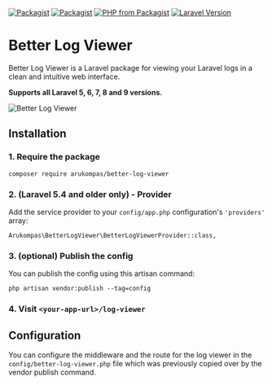 [![Packagist](https://img.shields.io/packagist/v/arukompas/better-log-viewer.svg)](https://packagist.org/packages/arukompas/better-log-viewer)
[![Packagist](https://img.shields.io/packagist/dm/arukompas/better-log-viewer.svg)](https://packagist.org/packages/arukompas/better-log-viewer)
[![PHP from Packagist](https://img.shields.io/packagist/php-v/arukompas/better-log-viewer.svg)](https://packagist.org/packages/arukompas/better-log-viewer)
[![Laravel Version](https://img.shields.io/badge/Laravel-5.x,%206.x,%207.x,%208.x,%209.x-brightgreen.svg)](https://packagist.org/packages/arukompas/better-log-viewer)


# Better Log Viewer

Better Log Viewer is a Laravel package for viewing your Laravel logs in a clean and intuitive web interface.

**Supports all Laravel 5, 6, 7, 8 and 9 versions.**


![Better Log Viewer](better-log-viewer.png)


## Installation

### 1. Require the package

```
composer require arukompas/better-log-viewer
```

### 2. (Laravel 5.4 and older only) - Provider

Add the service provider to your `config/app.php` configuration's `'providers'` array:

```
Arukompas\BetterLogViewer\BetterLogViewerProvider::class,
```

### 3. (optional) Publish the config

You can publish the config using this artisan command:
```
php artisan vendor:publish --tag=config
```

### 4. Visit `<your-app-url>/log-viewer`

## Configuration

You can configure the middleware and the route for the log viewer in the `config/better-log-viewer.php` file which was previously copied over by the vendor publish command.
